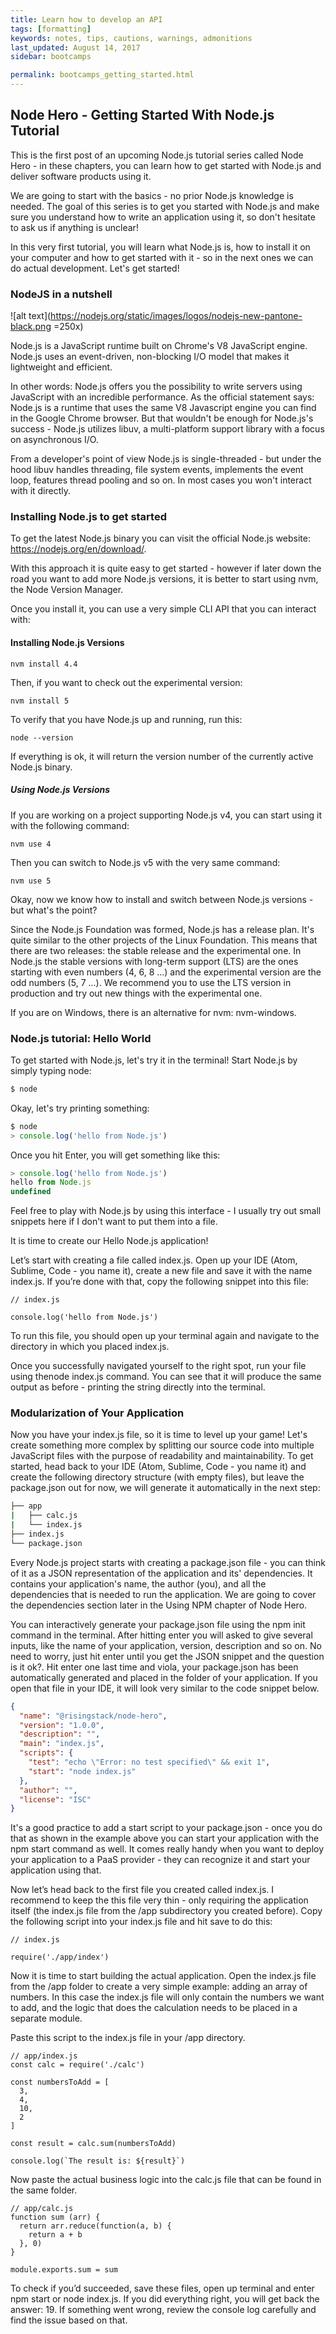 ```yaml
---
title: Learn how to develop an API
tags: [formatting]
keywords: notes, tips, cautions, warnings, admonitions
last_updated: August 14, 2017
sidebar: bootcamps

permalink: bootcamps_getting_started.html
---
```


## Node Hero - Getting Started With Node.js Tutorial

This is the first post of an upcoming Node.js tutorial series called Node Hero - in these chapters, you can learn how to get started with Node.js and deliver software products using it.

We are going to start with the basics - no prior Node.js knowledge is needed. The goal of this series is to get you started with Node.js and make sure you understand how to write an application using it, so don't hesitate to ask us if anything is unclear!

In this very first tutorial, you will learn what Node.js is, how to install it on your computer and how to get started with it - so in the next ones we can do actual development. Let's get started!

### NodeJS in a nutshell

![alt text](https://nodejs.org/static/images/logos/nodejs-new-pantone-black.png =250x)


Node.js is a JavaScript runtime built on Chrome's V8 JavaScript engine. Node.js uses an event-driven, non-blocking I/O model that makes it lightweight and efficient.

In other words: Node.js offers you the possibility to write servers using JavaScript with an incredible performance. As the official statement says: Node.js is a runtime that uses the same V8 Javascript engine you can find in the Google Chrome browser. But that wouldn't be enough for Node.js's success - Node.js utilizes libuv, a multi-platform support library with a focus on asynchronous I/O.

From a developer's point of view Node.js is single-threaded - but under the hood libuv handles threading, file system events, implements the event loop, features thread pooling and so on. In most cases you won't interact with it directly.

### Installing Node.js to get started

To get the latest Node.js binary you can visit the official Node.js website: https://nodejs.org/en/download/.

With this approach it is quite easy to get started - however if later down the road you want to add more Node.js versions, it is better to start using nvm, the Node Version Manager.

Once you install it, you can use a very simple CLI API that you can interact with:

#### Installing Node.js Versions

```nvm install 4.4  ```

Then, if you want to check out the experimental version:

```nvm install 5  ```

To verify that you have Node.js up and running, run this:

```node --version  ```

If everything is ok, it will return the version number of the currently active Node.js binary.

##### Using Node.js Versions

If you are working on a project supporting Node.js v4, you can start using it with the following command:

```nvm use 4  ```

Then you can switch to Node.js v5 with the very same command:

```nvm use 5  ```

Okay, now we know how to install and switch between Node.js versions - but what's the point?

Since the Node.js Foundation was formed, Node.js has a release plan. It's quite similar to the other projects of the Linux Foundation. This means that there are two releases: the stable release and the experimental one. In Node.js the stable versions with long-term support (LTS) are the ones starting with even numbers (4, 6, 8 ...) and the experimental version are the odd numbers (5, 7 ...). We recommend you to use the LTS version in production and try out new things with the experimental one.

If you are on Windows, there is an alternative for nvm: nvm-windows.

### Node.js tutorial: Hello World

To get started with Node.js, let's try it in the terminal! Start Node.js by simply typing node:

```bash
$ node
```

Okay, let's try printing something:

```js
$ node
> console.log('hello from Node.js')
```

Once you hit Enter, you will get something like this:

```js
> console.log('hello from Node.js')
hello from Node.js  
undefined  
```

Feel free to play with Node.js by using this interface - I usually try out small snippets here if I don't want to put them into a file.

It is time to create our Hello Node.js application!

Let’s start with creating a file called index.js. Open up your IDE (Atom, Sublime, Code - you name it), create a new file and save it with the name index.js. If you’re done with that, copy the following snippet into this file:

```
// index.js

console.log('hello from Node.js')  
```

To run this file, you should open up your terminal again and navigate to the directory in which you placed index.js.

Once you successfully navigated yourself to the right spot, run your file using thenode index.js command. You can see that it will produce the same output as before - printing the string directly into the terminal.

### Modularization of Your Application

Now you have your index.js file, so it is time to level up your game! Let's create something more complex by splitting our source code into multiple JavaScript files with the purpose of readability and maintainability. To get started, head back to your IDE (Atom, Sublime, Code - you name it) and create the following directory structure (with empty files), but leave the package.json out for now, we will generate it automatically in the next step:

```bash
├── app
|   ├── calc.js
|   └── index.js
├── index.js
└── package.json
```

Every Node.js project starts with creating a package.json file - you can think of it as a JSON representation of the application and its' dependencies. It contains your application's name, the author (you), and all the dependencies that is needed to run the application. We are going to cover the dependencies section later in the Using NPM chapter of Node Hero.

You can interactively generate your package.json file using the npm init command in the terminal. After hitting enter you will asked to give several inputs, like the name of your application, version, description and so on. No need to worry, just hit enter until you get the JSON snippet and the question is it ok?. Hit enter one last time and viola, your package.json has been automatically generated and placed in the folder of your application. If you open that file in your IDE, it will look very similar to the code snippet below.


```json
{
  "name": "@risingstack/node-hero",
  "version": "1.0.0",
  "description": "",
  "main": "index.js",
  "scripts": {
    "test": "echo \"Error: no test specified\" && exit 1",
    "start": "node index.js"
  },
  "author": "",
  "license": "ISC"
}
```

It's a good practice to add a start script to your package.json - once you do that as shown in the example above you can start your application with the npm start command as well. It comes really handy when you want to deploy your application to a PaaS provider - they can recognize it and start your application using that.

Now let’s head back to the first file you created called index.js. I recommend to keep the this file very thin - only requiring the application itself (the index.js file from the /app subdirectory you created before). Copy the following script into your index.js file and hit save to do this:

```
// index.js

require('./app/index') 
```
 
Now it is time to start building the actual application. Open the index.js file from the /app folder to create a very simple example: adding an array of numbers. In this case the index.js file will only contain the numbers we want to add, and the logic that does the calculation needs to be placed in a separate module.

Paste this script to the index.js file in your /app directory.

```
// app/index.js
const calc = require('./calc')

const numbersToAdd = [  
  3,
  4,
  10,
  2
]

const result = calc.sum(numbersToAdd)  

console.log(`The result is: ${result}`)  

```

Now paste the actual business logic into the calc.js file that can be found in the same folder.

```
// app/calc.js
function sum (arr) {  
  return arr.reduce(function(a, b) { 
    return a + b
  }, 0)
}

module.exports.sum = sum 
```
 
To check if you’d succeeded, save these files, open up terminal and enter npm start or node index.js. If you did everything right, you will get back the answer: 19. If something went wrong, review the console log carefully and find the issue based on that.